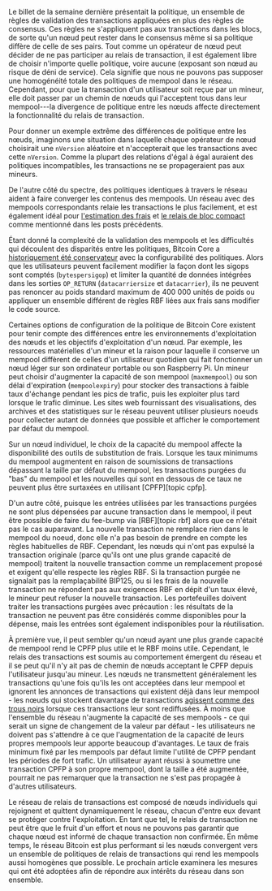 Le billet de la semaine dernière présentait la politique, un ensemble de règles de validation des transactions appliquées en plus
des règles de consensus. Ces règles ne s'appliquent pas aux transactions dans les blocs, de sorte qu'un nœud peut rester dans le
consensus même si sa politique diffère de celle de ses pairs. Tout comme un opérateur de nœud peut décider de ne pas participer
au relais de transaction, il est également libre de choisir n'importe quelle politique, voire aucune (exposant son nœud au risque
de déni de service). Cela signifie que nous ne pouvons pas supposer une homogénéité totale des politiques de mempool dans le réseau.
Cependant, pour que la transaction d'un utilisateur soit reçue par un mineur, elle doit passer par un chemin de nœuds qui
l'acceptent tous dans leur mempool---la divergence de politique entre les nœuds affecte directement la fonctionnalité du relais
de transaction.

Pour donner un exemple extrême des différences de politique entre les nœuds, imaginons une situation dans laquelle chaque
opérateur de nœud choisirait une `nVersion` aléatoire et n'accepterait que les transactions avec cette `nVersion`.  Comme
la plupart des relations d'égal à égal auraient des politiques incompatibles, les transactions ne se propageraient pas aux mineurs.

De l'autre côté du spectre, des politiques identiques à travers le réseau aident à faire converger les contenus des mempools.
Un réseau avec des mempools correspondants relaie les transactions le plus facilement, et est également idéal pour
[l'estimation des frais][policy04] et [le relais de bloc compact][policy01] comme mentionné dans les posts précédents.

Étant donné la complexité de la validation des mempools et les difficultés qui découlent des disparités entre les politiques,
Bitcoin Core a [historiquement été conservateur][aj mempool consistency] avec la configurabilité des politiques. Alors que les
utilisateurs peuvent facilement modifier la façon dont les sigops sont comptés (`bytespersigop`) et limiter la quantité de
données intégrées dans les sorties `OP_RETURN` (`datacarriersize` et `datacarrier`), ils ne peuvent pas renoncer au poids
standard maximum de 400 000 unités de poids ou appliquer un ensemble différent de règles RBF liées aux frais sans modifier
le code source.

Certaines options de configuration de la politique de Bitcoin Core existent pour tenir compte des différences entre les
environnements d'exploitation des nœuds et les objectifs d'exploitation d'un nœud. Par exemple, les ressources matérielles
d'un mineur et la raison pour laquelle il conserve un mempool diffèrent de celles d'un utilisateur quotidien qui fait
fonctionner un nœud léger sur son ordinateur portable ou son Raspberry Pi. Un mineur peut choisir d'augmenter la capacité
de son mempool (`maxmempool`) ou son délai d'expiration (`mempoolexpiry`) pour stocker des transactions à faible taux d'échange
pendant les pics de trafic, puis les exploiter plus tard lorsque le trafic diminue. Les sites web fournissant des visualisations,
des archives et des statistiques sur le réseau peuvent utiliser plusieurs noeuds pour collecter autant de données que possible
et afficher le comportement par défaut du mempool.

Sur un nœud individuel, le choix de la capacité du mempool affecte la disponibilité des outils de substitution de frais.
Lorsque les taux minimums du mempool augmentent en raison de soumissions de transactions dépassant la taille par défaut du
mempool, les transactions purgées du "bas" du mempool et les nouvelles qui sont en dessous de ce taux ne peuvent plus être
surtaxées en utilisant [CPFP][topic cpfp].

D'un autre côté, puisque les entrées utilisées par les transactions purgées ne sont plus dépensées par aucune transaction
dans le mempool, il peut être possible de faire du fee-bump via [RBF][topic rbf] alors que ce n'était pas le cas auparavant.
La nouvelle transaction ne remplace rien dans le mempool du noeud, donc elle n'a pas besoin de prendre en compte les règles
habituelles de RBF. Cependant, les nœuds qui n'ont pas expulsé la transaction originale (parce qu'ils ont une plus grande
capacité de mempool) traitent la nouvelle transaction comme un remplacement proposé et exigent qu'elle respecte les règles RBF.
Si la transaction purgée ne signalait pas la remplaçabilité BIP125, ou si les frais de la nouvelle transaction ne répondent
pas aux exigences RBF en dépit d'un taux élevé, le mineur peut refuser la nouvelle transaction. Les portefeuilles doivent
traiter les transactions purgées avec précaution : les résultats de la transaction ne peuvent pas être considérés comme
disponibles pour la dépense, mais les entrées sont également indisponibles pour la réutilisation.

À première vue, il peut sembler qu'un nœud ayant une plus grande capacité de mempool rend le CPFP plus utile et le RBF moins utile.
Cependant, le relais des transactions est soumis au comportement émergent du réseau et il se peut qu'il n'y ait pas de chemin
de nœuds acceptant le CPFP depuis l'utilisateur jusqu'au mineur. Les nœuds ne transmettent généralement les transactions
qu'une fois qu'ils les ont acceptées dans leur mempool et ignorent les annonces de transactions qui existent déjà dans leur
mempool - les nœuds qui stockent davantage de transactions [agissent comme des trous noirs][se maxmempool] lorsque ces
transactions leur sont rediffusées. À moins que l'ensemble du réseau n'augmente la capacité de ses mempools - ce qui serait
un signe de changement de la valeur par défaut - les utilisateurs ne doivent pas s'attendre à ce que l'augmentation de la
capacité de leurs propres mempools leur apporte beaucoup d'avantages. Le taux de frais minimum fixé par les mempools par
défaut limite l'utilité de CPFP pendant les périodes de fort trafic. Un utilisateur ayant réussi à soumettre
une transaction CPFP à son propre mempool, dont la taille a été augmentée, pourrait ne pas remarquer que la transaction ne
s'est pas propagée à d'autres utilisateurs.

Le réseau de relais de transactions est composé de nœuds individuels qui rejoignent et quittent dynamiquement le réseau,
chacun d'entre eux devant se protéger contre l'exploitation. En tant que tel, le relais de transaction ne peut être que le
fruit d'un effort et nous ne pouvons pas garantir que chaque nœud est informé de chaque transaction non confirmée. En même
temps, le réseau Bitcoin est plus performant si les nœuds convergent vers un ensemble de politiques de relais de transactions
qui rend les mempools aussi homogènes que possible. Le prochain article examinera les mesures qui ont été adoptées afin de
répondre aux intérêts du réseau dans son ensemble.

[policy01]: /fr/newsletters/2023/05/17/#en-attente-de-confirmation-1--pourquoi-avons-nous-un-mempool-
[policy04]: /fr/newsletters/2023/06/07/#en-attente-de-confirmation-4--estimation-du-taux-de-frais
[aj mempool consistency]: https://lists.linuxfoundation.org/pipermail/bitcoin-dev/2022-October/021116.html
[se maxmempool]: https://bitcoin.stackexchange.com/questions/118137/how-does-it-contribute-to-the-bitcoin-network-when-i-run-a-node-with-a-bigger-th

